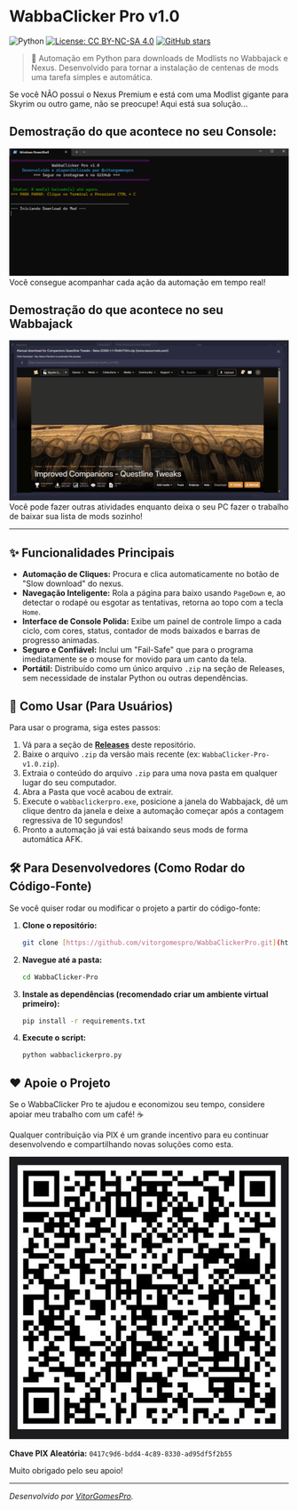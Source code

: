 # WabbaClicker Pro v1.0

![Python](https://img.shields.io/badge/Python-3.12-blue?logo=python&logoColor=yellow) [![License: CC BY-NC-SA 4.0](https://img.shields.io/badge/License-CC%20BY--NC--SA%204.0-lightgrey.svg)](http://creativecommons.org/licenses/by-nc-sa/4.0/) [![GitHub stars](https://img.shields.io/github/stars/vitorgomespro/WabbaClickerPro?style=social)](https://github.com/vitorgomespro/WabbaClickerPro/stargazers)


> 🚀 Automação em Python para downloads de Modlists no Wabbajack e Nexus. Desenvolvido para tornar a instalação de centenas de mods uma tarefa simples e automática.

Se você NÃO possui o Nexus Premium e está com uma Modlist gigante para Skyrim ou outro game, não se preocupe! Aqui está sua solução...

## Demostração do que acontece no seu Console:
![Demonstração da Interface do Console](https://github.com/vitorgomespro/WabbaClickerPro/blob/main/assets/Anima%C3%A7%C3%A3o.gif?raw=true) 
Você consegue acompanhar cada ação da automação em tempo real!

## Demostração do que acontece no seu Wabbajack
![Demonstração da Interface do WabbaClicker P](https://github.com/vitorgomespro/WabbaClickerPro/blob/main/assets/Anima%C3%A7%C3%A3o%20do%20Wabbajack.gif?raw=true) 
Você pode fazer outras atividades enquanto deixa o seu PC fazer o trabalho de baixar sua lista de mods sozinho!

---

## ✨ Funcionalidades Principais

* **Automação de Cliques:** Procura e clica automaticamente no botão de "Slow download" do nexus.
* **Navegação Inteligente:** Rola a página para baixo usando `PageDown` e, ao detectar o rodapé ou esgotar as tentativas, retorna ao topo com a tecla `Home`.
* **Interface de Console Polida:** Exibe um painel de controle limpo a cada ciclo, com cores, status, contador de mods baixados e barras de progresso animadas.
* **Seguro e Confiável:** Inclui um "Fail-Safe" que para o programa imediatamente se o mouse for movido para um canto da tela.
* **Portátil:** Distribuído como um único arquivo `.zip` na seção de Releases, sem necessidade de instalar Python ou outras dependências.

## 🚀 Como Usar (Para Usuários)

Para usar o programa, siga estes passos:

1.  Vá para a seção de **[Releases](https://github.com/vitorgomespro/WabbaClickerPro/releases)** deste repositório.
2.  Baixe o arquivo `.zip` da versão mais recente (ex: `WabbaClicker-Pro-v1.0.zip`).
3.  Extraia o conteúdo do arquivo `.zip` para uma nova pasta em qualquer lugar do seu computador.
4.  Abra a Pasta que você acabou de extrair.
5.  Execute o `wabbaclickerpro.exe`, posicione a janela do Wabbajack, dê um clique dentro da janela e deixe a automação começar após a contagem regressiva de 10 segundos!
6.  Pronto a automação já vai está baixando seus mods de forma automática AFK. 

## 🛠️ Para Desenvolvedores (Como Rodar do Código-Fonte)

Se você quiser rodar ou modificar o projeto a partir do código-fonte:

1.  **Clone o repositório:**
    ```bash
    git clone [https://github.com/vitorgomespro/WabbaClickerPro.git](https://github.com/vitorgomespro/WabbaClickerPro.git)
    ```
2.  **Navegue até a pasta:**
    ```bash
    cd WabbaClicker-Pro
    ```
3.  **Instale as dependências (recomendado criar um ambiente virtual primeiro):**
    ```bash
    pip install -r requirements.txt
    ```
4.  **Execute o script:**
    ```bash
    python wabbaclickerpro.py
    ```
    
## ❤️ Apoie o Projeto

Se o WabbaClicker Pro te ajudou e economizou seu tempo, considere apoiar meu trabalho com um café! ☕

Qualquer contribuição via PIX é um grande incentivo para eu continuar desenvolvendo e compartilhando novas soluções como esta.

![QR Code PIX para doação](https://github.com/vitorgomespro/WabbaClickerPro/blob/main/imagens/QRcode-PIX.JPG?raw=true
)

**Chave PIX Aleatória:** `0417c9d6-bdd4-4c89-8330-ad95df5f2b55`

Muito obrigado pelo seu apoio!

---
*Desenvolvido por [VitorGomesPro](https://github.com/vitorgomespro).*

